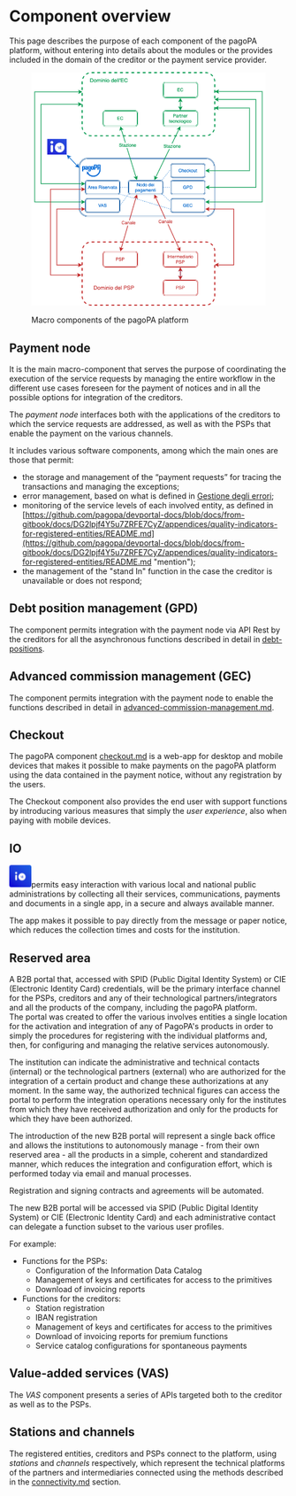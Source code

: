 # Component overview

This page describes the purpose of each component of the pagoPA platform, without entering into details about the modules or the provides included in the domain of the creditor or the payment service provider.

<figure><img src="../../.gitbook/assets/overview_componenti_pagopa.png" alt=""><figcaption><p>Macro components of the pagoPA platform</p></figcaption></figure>

## Payment node

It is the main macro-component that serves the purpose of coordinating the execution of the service requests by managing the entire workflow in the different use cases foreseen for the payment of notices and in all the possible options for integration of the creditors.

The _payment node_ interfaces both with the applications of the creditors to which the service requests are addressed, as well as with the PSPs that enable the payment on the various channels.

It includes various software components, among which the main ones are those that permit:

* the storage and management of the “payment requests” for tracing the transactions and managing the exceptions;
* error management, based on what is defined in [Gestione degli errori](https://app.gitbook.com/o/KXYtsf32WSKm6ga638R3/s/mU2qgiLV1G3m9z1VjAOc/ "mention");
* monitoring of the service levels of each involved entity, as defined in [https://github.com/pagopa/devportal-docs/blob/docs/from-gitbook/docs/DG2lpjf4Y5u7ZRFE7CyZ/appendices/quality-indicators-for-registered-entities/README.md](https://github.com/pagopa/devportal-docs/blob/docs/from-gitbook/docs/DG2lpjf4Y5u7ZRFE7CyZ/appendices/quality-indicators-for-registered-entities/README.md "mention");
* the management of the "stand In" function in the case the creditor is unavailable or does not respond;

## Debt position management (GPD) <a href="#wsod245r31gy" id="wsod245r31gy"></a>

The component permits integration with the payment node via API Rest by the creditors for all the asynchronous functions described in detail in [debt-positions](../../appendices/debt-positions/ "mention").

## Advanced commission management (GEC) <a href="#wsod245r31gy" id="wsod245r31gy"></a>

The component permits integration with the payment node to enable the functions described in detail in [advanced-commission-management.md](../../appendices/advanced-commission-management.md "mention").

## Checkout

The pagoPA component [checkout.md](../../use-cases/payment-from-pagopa-touchpoint/checkout.md "mention") is a web-app for desktop and mobile devices that makes it possible to make payments on the pagoPA platform using the data contained in the payment notice, without any registration by the users.

The Checkout component also provides the end user with support functions by introducing various measures that simply the _user experience_, also when paying with mobile devices.

## IO

<img src="../../.gitbook/assets/image (17).png" alt="" data-size="line">permits easy interaction with various local and national public administrations by collecting all their services, communications, payments and documents in a single app, in a secure and always available manner.

The app makes it possible to pay directly from the message or paper notice, which reduces the collection times and costs for the institution.

## Reserved area

A B2B portal that, accessed with SPID (Public Digital Identity System) or CIE (Electronic Identity Card) credentials, will be the primary interface channel for the PSPs, creditors and any of their technological partners/integrators and all the products of the company, including the pagoPA platform.\
The portal was created to offer the various involves entities a single location for the activation and integration of any of PagoPA's products in order to simply the procedures for registering with the individual platforms and, then, for configuring and managing the relative services autonomously.

The institution can indicate the administrative and technical contacts (internal) or the technological partners (external) who are authorized for the integration of a certain product and change these authorizations at any moment. In the same way, the authorized technical figures can access the portal to perform the integration operations necessary only for the institutes from which they have received authorization and only for the products for which they have been authorized.

The introduction of the new B2B portal will represent a single back office and allows the institutions to autonomously manage - from their own reserved area - all the products in a simple, coherent and standardized manner, which reduces the integration and configuration effort, which is performed today via email and manual processes.

Registration and signing contracts and agreements will be automated.

The new B2B portal will be accessed via SPID (Public Digital Identity System) or CIE (Electronic Identity Card) and each administrative contact can delegate a function subset to the various user profiles.

For example:

* Functions for the PSPs:
  * Configuration of the Information Data Catalog
  * Management of keys and certificates for access to the primitives
  * Download of invoicing reports
* Functions for the creditors:
  * Station registration
  * IBAN registration
  * Management of keys and certificates for access to the primitives
  * Download of invoicing reports for premium functions
  * Service catalog configurations for spontaneous payments

## Value-added services (VAS)

The _VAS_ component presents a series of APIs targeted both to the creditor as well as to the PSPs.

## Stations and channels <a href="#wsod245r31gy" id="wsod245r31gy"></a>

The registered entities, creditors and PSPs connect to the platform, using _stations_ and _channels_ respectively, which represent the technical platforms of the partners and intermediaries connected using the methods described in the [connectivity.md](../../appendices/connectivity.md "mention") section.
